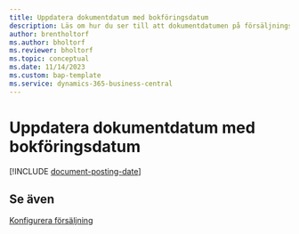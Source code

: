 ```yaml
---
title: Uppdatera dokumentdatum med bokföringsdatum
description: Läs om hur du ser till att dokumentdatumen på försäljnings- och inköpsdokument matchar bokföringsdatumen.
author: brentholtorf
ms.author: bholtorf
ms.reviewer: bholtorf
ms.topic: conceptual
ms.date: 11/14/2023
ms.custom: bap-template
ms.service: dynamics-365-business-central
---
```

# Uppdatera dokumentdatum med bokföringsdatum

[!INCLUDE [document-posting-date](includes/document-posting-date.md)]

## Se även

[Konfigurera försäljning](sales-setup-sales.md)